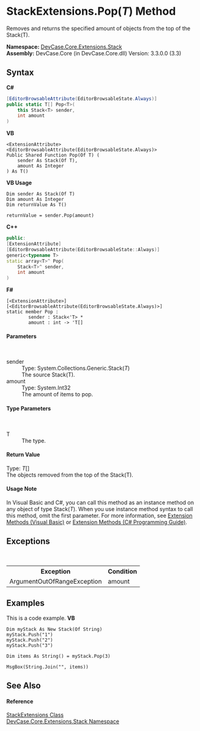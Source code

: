 # StackExtensions.Pop(*T*) Method 
 

Removes and returns the specified amount of objects from the top of the Stack(T).

**Namespace:**&nbsp;<a href="N_DevCase_Core_Extensions_Stack">DevCase.Core.Extensions.Stack</a><br />**Assembly:**&nbsp;DevCase.Core (in DevCase.Core.dll) Version: 3.3.0.0 (3.3)

## Syntax

**C#**<br />
``` C#
[EditorBrowsableAttribute(EditorBrowsableState.Always)]
public static T[] Pop<T>(
	this Stack<T> sender,
	int amount
)

```

**VB**<br />
``` VB
<ExtensionAttribute>
<EditorBrowsableAttribute(EditorBrowsableState.Always)>
Public Shared Function Pop(Of T) ( 
	sender As Stack(Of T),
	amount As Integer
) As T()
```

**VB Usage**<br />
``` VB Usage
Dim sender As Stack(Of T)
Dim amount As Integer
Dim returnValue As T()

returnValue = sender.Pop(amount)
```

**C++**<br />
``` C++
public:
[ExtensionAttribute]
[EditorBrowsableAttribute(EditorBrowsableState::Always)]
generic<typename T>
static array<T>^ Pop(
	Stack<T>^ sender, 
	int amount
)
```

**F#**<br />
``` F#
[<ExtensionAttribute>]
[<EditorBrowsableAttribute(EditorBrowsableState.Always)>]
static member Pop : 
        sender : Stack<'T> * 
        amount : int -> 'T[] 

```


#### Parameters
&nbsp;<dl><dt>sender</dt><dd>Type: System.Collections.Generic.Stack(*T*)<br />The source Stack(T).</dd><dt>amount</dt><dd>Type: System.Int32<br />The amount of items to pop.</dd></dl>

#### Type Parameters
&nbsp;<dl><dt>T</dt><dd>The type.</dd></dl>

#### Return Value
Type: *T*[]<br />The objects removed from the top of the Stack(T).

#### Usage Note
In Visual Basic and C#, you can call this method as an instance method on any object of type Stack(*T*). When you use instance method syntax to call this method, omit the first parameter. For more information, see <a href="https://docs.microsoft.com/dotnet/visual-basic/programming-guide/language-features/procedures/extension-methods">Extension Methods (Visual Basic)</a> or <a href="https://docs.microsoft.com/dotnet/csharp/programming-guide/classes-and-structs/extension-methods">Extension Methods (C# Programming Guide)</a>.

## Exceptions
&nbsp;<table><tr><th>Exception</th><th>Condition</th></tr><tr><td>ArgumentOutOfRangeException</td><td>amount</td></tr></table>

## Examples
This is a code example. 
**VB**<br />
``` VB
Dim myStack As New Stack(Of String)
myStack.Push("1")
myStack.Push("2")
myStack.Push("3")

Dim items As String() = myStack.Pop(3)

MsgBox(String.Join("", items))
```


## See Also


#### Reference
<a href="T_DevCase_Core_Extensions_Stack_StackExtensions">StackExtensions Class</a><br /><a href="N_DevCase_Core_Extensions_Stack">DevCase.Core.Extensions.Stack Namespace</a><br />